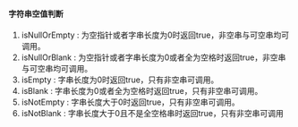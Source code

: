 #### 字符串空值判断

1. isNullOrEmpty : 为空指针或者字串长度为0时返回true，非空串与可空串均可调用。
2. isNullOrBlank : 为空指针或者字串长度为0或者全为空格时返回true，非空串与可空串均可调用。
3. isEmpty : 字串长度为0时返回true，只有非空串可调用。
4. isBlank : 字串长度为0或者全为空格时返回true，只有非空串可调用。
5. isNotEmpty : 字串长度大于0时返回true，只有非空串可调用。
6. isNotBlank : 字串长度大于0且不是全空格串时返回true，只有非空串可调用

#### 